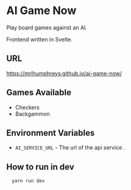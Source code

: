 # AI Game Now

Play board games against an AI.

Frontend written in Svelte. 

## URL

https://mrlhumphreys.github.io/ai-game-now/

## Games Available

* Checkers
* Backgammon

## Environment Variables 

* `AI_SERVICE_URL` - The url of the api service .

## How to run in dev

```bash
  yarn run dev
```


